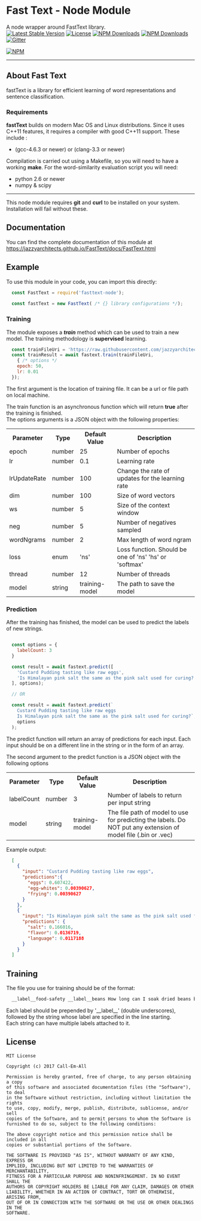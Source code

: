# Fast Text - Node Module

A node wrapper around FastText library.  
[![Latest Stable Version](https://img.shields.io/npm/v/fasttext-node.svg)](https://www.npmjs.com/package/fasttext-node)
[![License](https://img.shields.io/npm/l/fasttext-node.svg)](https://www.npmjs.com/package/fasttext-node)
[![NPM Downloads](https://img.shields.io/npm/dt/fasttext-node.svg)](https://www.npmjs.com/package/fasttext-node)
[![NPM Downloads](https://img.shields.io/npm/dm/fasttext-node.svg)](https://www.npmjs.com/package/fasttext-node)
[![Gitter](https://img.shields.io/gitter/room/nwjs/nw.js.svg)](https://gitter.im/fasttext-node/Lobby)

[![NPM](https://nodei.co/npm/fasttext-node.png?downloads=true&downloadRank=true&stars=true)](https://nodei.co/npm/fasttext-node/)
<hr />

## About Fast Text
fastText is a library for efficient learning of word representations and sentence classification.

### Requirements

**fastText** builds on modern Mac OS and Linux distributions.
Since it uses C++11 features, it requires a compiler with good C++11 support.
These include :

* (gcc-4.6.3 or newer) or (clang-3.3 or newer)

Compilation is carried out using a Makefile, so you will need to have a working **make**.
For the word-similarity evaluation script you will need:

* python 2.6 or newer
* numpy & scipy

<hr />

This node module requires **git** and **curl** to be installed on your system. Installation will fail without these.

## Documentation

You can find the complete documentation of this module at <a href="https://jazzyarchitects.github.io/fasttext-node/FastText.html">https://jazzyarchitects.github.io/FastText/docs/FastText.html</a>

## Example

To use this module in your code, you can import this directly:

```js
  const FastText = require('fasttext-node');
  
  const fastText = new FastText( /* {} library configurations */);
```

### Training

The module exposes a ___train___ method which can be used to train a new model. The training methodology is **supervised** learning.

```js
  const trainFileUri = 'https://raw.githubusercontent.com/jazzyarchitects/fasttext-node/master/train.txt'
  const trainResult = await fastext.train(trainFileUri, 
    { /* options */ 
    epoch: 50,
    lr: 0.01
  });
```
The first argument is the location of training file. It can be a url or file path on local machine.

The train function is an asynchronous function which will return **true** after the training is finished.  
The options arguments is a JSON object with the following properties:

<table>
  <tr>
    <th>Parameter</th>
    <th>Type</th>
    <th>Default Value</th>
    <th>Description</th>
  </tr>
  <tr>
    <td>epoch</td>
    <td>number</td>
    <td>25</td>
    <td>Number of epochs</td>
  </tr>
  <tr>
    <td>lr</td>
    <td>number</td>
    <td>0.1</td>
    <td>Learning rate</td>
  </tr>
  <tr>
    <td>lrUpdateRate</td>
    <td>number</td>
    <td>100</td>
    <td>Change the rate of updates for the learning rate</td>
  </tr>
  <tr>
    <td>dim</td>
    <td>number</td>
    <td>100</td>
    <td>Size of word vectors</td>
  </tr>
  <tr>
    <td>ws</td>
    <td>number</td>
    <td>5</td>
    <td>Size of the context window</td>
  </tr>
  <tr>
    <td>neg</td>
    <td>number</td>
    <td>5</td>
    <td>Number of negatives sampled</td>
  </tr>
  <tr>
    <td>wordNgrams</td>
    <td>number</td>
    <td>2</td>
    <td>Max length of word ngram</td>
  </tr>
  <tr>
    <td>loss</td>
    <td>enum</td>
    <td>'ns'</td>
    <td>Loss function. Should be one of 'ns' 'hs' or 'softmax'</td>
  </tr>
  <tr>
    <td>thread</td>
    <td>number</td>
    <td>12</td>
    <td>Number of threads</td>
  </tr>
  <tr>
    <td>model</td>
    <td>string</td>
    <td>training-model</td>
    <td>The path to save the model</td>
  </tr>
</table>

### Prediction

After the training has finished, the model can be used to predict the labels of new strings.  

```js

  const options = {
    labelCount: 3
  }

  const result = await fastext.predict([
    'Custard Pudding tasting like raw eggs',
    'Is Himalayan pink salt the same as the pink salt used for curing?',
  ], options);

  // OR 

  const result = await fastext.predict(`
    Custard Pudding tasting like raw eggs
    Is Himalayan pink salt the same as the pink salt used for curing?`,
    options
  );
```
The predict function will return an array of predictions for each input. Each input should be on a different line in the string or in the form of an array.

The second argument to the predict function is a JSON object with the following options
<table>
  <tr>
    <th>Parameter</th>
    <th>Type</th>
    <th>Default Value</th>
    <th>Description</th>
  </tr>
  <tr>
    <td>labelCount</td>
    <td>number</td>
    <td>3</td>
    <td>Number of labels to return per input string</td>
  </tr>
  <tr>
    <td>model</td>
    <td>string</td>
    <td>training-model</td>
    <td>The file path of model to use for predicting the labels. Do NOT put any extension of model file (.bin or .vec)</td>
  </tr>
</table>


Example output:

```json
  [ 
    { 
      "input": "Custard Pudding tasting like raw eggs",
      "predictions":{ 
        "eggs": 0.607422,
        "egg-whites": 0.00390627,
        "frying": 0.00390627 
      } 
    },
    { 
      "input": "Is Himalayan pink salt the same as the pink salt used for curing?",
      "predictions": { 
        "salt": 0.166016,
        "flavor": 0.0136719, 
        "language": 0.0117188 
      } 
    } 
  ]
```

## Training

The file you use for training should be of the format:

```txt
  __label__food-safety __label__beans How long can I soak dried beans before they are considered inedible?
```

Each label should be prepended by '\_\_label\_\_' (double underscores), followed by the string whose label are specified in the line starting.  
Each string can have multiple labels attached to it.

## License

```
MIT License

Copyright (c) 2017 Call-Em-All

Permission is hereby granted, free of charge, to any person obtaining a copy
of this software and associated documentation files (the "Software"), to deal
in the Software without restriction, including without limitation the rights
to use, copy, modify, merge, publish, distribute, sublicense, and/or sell
copies of the Software, and to permit persons to whom the Software is
furnished to do so, subject to the following conditions:

The above copyright notice and this permission notice shall be included in all
copies or substantial portions of the Software.

THE SOFTWARE IS PROVIDED "AS IS", WITHOUT WARRANTY OF ANY KIND, EXPRESS OR
IMPLIED, INCLUDING BUT NOT LIMITED TO THE WARRANTIES OF MERCHANTABILITY,
FITNESS FOR A PARTICULAR PURPOSE AND NONINFRINGEMENT. IN NO EVENT SHALL THE
AUTHORS OR COPYRIGHT HOLDERS BE LIABLE FOR ANY CLAIM, DAMAGES OR OTHER
LIABILITY, WHETHER IN AN ACTION OF CONTRACT, TORT OR OTHERWISE, ARISING FROM,
OUT OF OR IN CONNECTION WITH THE SOFTWARE OR THE USE OR OTHER DEALINGS IN THE
SOFTWARE.
```
